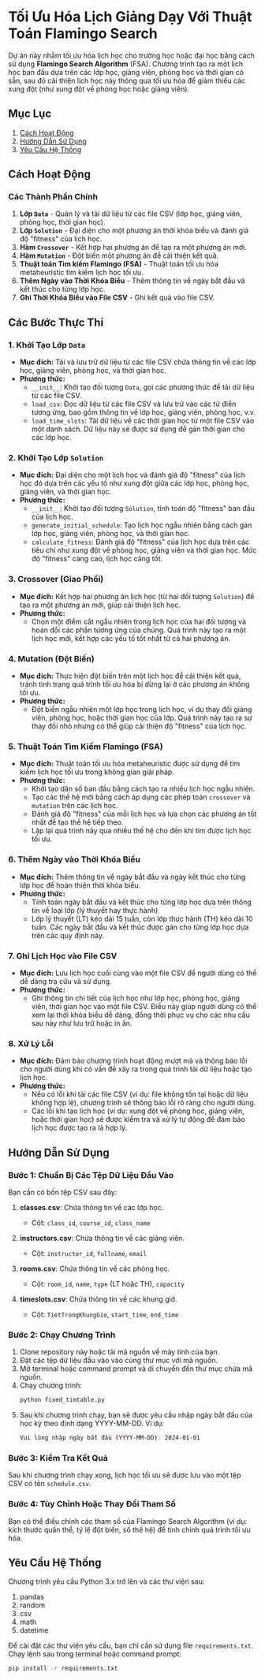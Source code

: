# Tối Ưu Hóa Lịch Giảng Dạy Với Thuật Toán Flamingo Search

Dự án này nhằm tối ưu hóa lịch học cho trường học hoặc đại học bằng cách sử dụng **Flamingo Search Algorithm** (FSA). Chương trình tạo ra một lịch học ban đầu dựa trên các lớp học, giảng viên, phòng học và thời gian có sẵn, sau đó cải thiện lịch học này thông qua tối ưu hóa để giảm thiểu các xung đột (như xung đột về phòng học hoặc giảng viên).

## Mục Lục
1. [Cách Hoạt Động](#cách-hoạt-động)
2. [Hướng Dẫn Sử Dụng](#hướng-dẫn-sử-dụng)
3. [Yêu Cầu Hệ Thống](#yêu-cầu-hệ-thống)



## Cách Hoạt Động

### Các Thành Phần Chính
1. **Lớp `Data`** - Quản lý và tải dữ liệu từ các file CSV (lớp học, giảng viên, phòng học, thời gian học).
2. **Lớp `Solution`** - Đại diện cho một phương án thời khóa biểu và đánh giá độ "fitness" của lịch học.
3. **Hàm `Crossover`** - Kết hợp hai phương án để tạo ra một phương án mới.
4. **Hàm `Mutation`** - Đột biến một phương án để cải thiện kết quả.
5. **Thuật toán Tìm kiếm Flamingo (FSA)** - Thuật toán tối ưu hóa metaheuristic tìm kiếm lịch học tối ưu.
6. **Thêm Ngày vào Thời Khóa Biểu** - Thêm thông tin về ngày bắt đầu và kết thúc cho từng lớp học.
7. **Ghi Thời Khóa Biểu vào File CSV** - Ghi kết quả vào file CSV.

## Các Bước Thực Thi

### 1. **Khởi Tạo Lớp `Data`**
   - **Mục đích:** Tải và lưu trữ dữ liệu từ các file CSV chứa thông tin về các lớp học, giảng viên, phòng học, và thời gian học.
   - **Phương thức:** 
     - `__init__`: Khởi tạo đối tượng `Data`, gọi các phương thức để tải dữ liệu từ các file CSV.
     - `load_csv`: Đọc dữ liệu từ các file CSV và lưu trữ vào các từ điển tương ứng, bao gồm thông tin về lớp học, giảng viên, phòng học, v.v.
     - `load_time_slots`: Tải dữ liệu về các thời gian học từ một file CSV vào một danh sách. Dữ liệu này sẽ được sử dụng để gán thời gian cho các lớp học.

### 2. **Khởi Tạo Lớp `Solution`**
   - **Mục đích:** Đại diện cho một lịch học và đánh giá độ "fitness" của lịch học đó dựa trên các yếu tố như xung đột giữa các lớp học, phòng học, giảng viên, và thời gian học.
   - **Phương thức:**
     - `__init__`: Khởi tạo đối tượng `Solution`, tính toán độ "fitness" ban đầu của lịch học.
     - `generate_initial_schedule`: Tạo lịch học ngẫu nhiên bằng cách gán lớp học, giảng viên, phòng học, và thời gian học.
     - `calculate_fitness`: Đánh giá độ "fitness" của lịch học dựa trên các tiêu chí như xung đột về phòng học, giảng viên và thời gian học. Mức độ "fitness" càng cao, lịch học càng tốt.

### 3. **Crossover (Giao Phối)**
   - **Mục đích:** Kết hợp hai phương án lịch học (từ hai đối tượng `Solution`) để tạo ra một phương án mới, giúp cải thiện lịch học.
   - **Phương thức:** 
     - Chọn một điểm cắt ngẫu nhiên trong lịch học của hai đối tượng và hoán đổi các phần tương ứng của chúng. Quá trình này tạo ra một lịch học mới, kết hợp các yếu tố tốt nhất từ cả hai phương án.

### 4. **Mutation (Đột Biến)**
   - **Mục đích:** Thực hiện đột biến trên một lịch học để cải thiện kết quả, tránh tình trạng quá trình tối ưu hóa bị dừng lại ở các phương án không tối ưu.
   - **Phương thức:** 
     - Đột biến ngẫu nhiên một lớp học trong lịch học, ví dụ thay đổi giảng viên, phòng học, hoặc thời gian học của lớp. Quá trình này tạo ra sự thay đổi nhỏ nhưng có thể giúp cải thiện độ "fitness" của lịch học.

### 5. **Thuật Toán Tìm Kiếm Flamingo (FSA)**
   - **Mục đích:** Thuật toán tối ưu hóa metaheuristic được sử dụng để tìm kiếm lịch học tối ưu trong không gian giải pháp.
   - **Phương thức:** 
     - Khởi tạo dân số ban đầu bằng cách tạo ra nhiều lịch học ngẫu nhiên.
     - Tạo các thế hệ mới bằng cách áp dụng các phép toán `crossover` và `mutation` trên các lịch học.
     - Đánh giá độ "fitness" của mỗi lịch học và lựa chọn các phương án tốt nhất để tạo thế hệ tiếp theo.
     - Lặp lại quá trình này qua nhiều thế hệ cho đến khi tìm được lịch học tối ưu.

### 6. **Thêm Ngày vào Thời Khóa Biểu**
   - **Mục đích:** Thêm thông tin về ngày bắt đầu và ngày kết thúc cho từng lớp học để hoàn thiện thời khóa biểu.
   - **Phương thức:** 
     - Tính toán ngày bắt đầu và kết thúc cho từng lớp học dựa trên thông tin về loại lớp (lý thuyết hay thực hành).
     - Lớp lý thuyết (LT) kéo dài 15 tuần, còn lớp thực hành (TH) kéo dài 10 tuần. Các ngày bắt đầu và kết thúc được gán cho từng lớp học dựa trên các quy định này.

### 7. **Ghi Lịch Học vào File CSV**
   - **Mục đích:** Lưu lịch học cuối cùng vào một file CSV để người dùng có thể dễ dàng tra cứu và sử dụng.
   - **Phương thức:** 
     - Ghi thông tin chi tiết của lịch học như lớp học, phòng học, giảng viên, thời gian học vào một file CSV. Điều này giúp người dùng có thể xem lại thời khóa biểu dễ dàng, đồng thời phục vụ cho các nhu cầu sau này như lưu trữ hoặc in ấn.

### 8. **Xử Lý Lỗi**
   - **Mục đích:** Đảm bảo chương trình hoạt động mượt mà và thông báo lỗi cho người dùng khi có vấn đề xảy ra trong quá trình tải dữ liệu hoặc tạo lịch học.
   - **Phương thức:** 
     - Nếu có lỗi khi tải các file CSV (ví dụ: file không tồn tại hoặc dữ liệu không hợp lệ), chương trình sẽ thông báo lỗi rõ ràng cho người dùng.
     - Các lỗi khi tạo lịch học (ví dụ: xung đột về phòng học, giảng viên, hoặc thời gian học) sẽ được kiểm tra và xử lý tự động để đảm bảo lịch học được tạo ra là hợp lý.


## Hướng Dẫn Sử Dụng

### Bước 1: Chuẩn Bị Các Tệp Dữ Liệu Đầu Vào

Bạn cần có bốn tệp CSV sau đây:

1. **classes.csv**: Chứa thông tin về các lớp học.
   - Cột: `class_id`, `course_id`, `class_name`
   
2. **instructors.csv**: Chứa thông tin về các giảng viên.
   - Cột: `instructor_id`, `fullname`, `email`
   
3. **rooms.csv**: Chứa thông tin về các phòng học.
   - Cột: `room_id`, `name`, `type` (LT hoặc TH), `capacity`
   
4. **timeslots.csv**: Chứa thông tin về các khung giờ.
   - Cột: `TietTrongKhungGio`, `start_time`, `end_time`

### Bước 2: Chạy Chương Trình

1. Clone repository này hoặc tải mã nguồn về máy tính của bạn.
2. Đặt các tệp dữ liệu đầu vào vào cùng thư mục với mã nguồn.
3. Mở terminal hoặc command prompt và di chuyển đến thư mục chứa mã nguồn.
4. Chạy chương trình:
   ```bash
   python fixed_timtable.py
5. Sau khi chương trình chạy, bạn sẽ được yêu cầu nhập ngày bắt đầu của học kỳ theo định dạng YYYY-MM-DD. Ví dụ:
   ```bash
   Vui lòng nhập ngày bắt đầu (YYYY-MM-DD): 2024-01-01

### Bước 3: Kiểm Tra Kết Quả
Sau khi chương trình chạy xong, lịch học tối ưu sẽ được lưu vào một tệp CSV có tên `schedule.csv`.

### Bước 4: Tùy Chỉnh Hoặc Thay Đổi Tham Số
Bạn có thể điều chỉnh các tham số của Flamingo Search Algorithm (ví dụ: kích thước quần thể, tỷ lệ đột biến, số thế hệ) để tinh chỉnh quá trình tối ưu hóa.

## Yêu Cầu Hệ Thống

Chương trình yêu cầu Python 3.x trở lên và các thư viện sau:

1. pandas
2. random
3. csv
4. math
5. datetime

Để cài đặt các thư viện yêu cầu, bạn chỉ cần sử dụng file `requirements.txt`. Chạy lệnh sau trong terminal hoặc command prompt:

```bash
pip install -r requirements.txt

